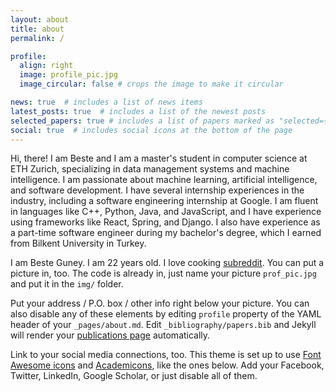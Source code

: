 ```yaml
---
layout: about
title: about
permalink: /

profile:
  align: right
  image: profile_pic.jpg
  image_circular: false # crops the image to make it circular

news: true  # includes a list of news items
latest_posts: true  # includes a list of the newest posts
selected_papers: true # includes a list of papers marked as "selected={true}"
social: true  # includes social icons at the bottom of the page
---
```

Hi, there! I am Beste and I am a master's student in computer science at ETH Zurich, specializing in data management systems and machine intelligence. I am passionate about machine learning, artificial intelligence, and software development. I have several internship experiences in the industry, including a software engineering internship at Google. I am fluent in languages like C++, Python, Java, and JavaScript, and I have experience using frameworks like React, Spring, and Django. I also have experience as a part-time software engineer during my bachelor's degree, which I earned from Bilkent University in Turkey.

I am Beste Guney. I am 22 years old. I love cooking [subreddit](http://reddit.com). You can put a picture in, too. The code is already in, just name your picture `prof_pic.jpg` and put it in the `img/` folder.

Put your address / P.O. box / other info right below your picture. You can also disable any of these elements by editing `profile` property of the YAML header of your `_pages/about.md`. Edit `_bibliography/papers.bib` and Jekyll will render your [publications page](/al-folio/publications/) automatically.

Link to your social media connections, too. This theme is set up to use [Font Awesome icons](http://fortawesome.github.io/Font-Awesome/) and [Academicons](https://jpswalsh.github.io/academicons/), like the ones below. Add your Facebook, Twitter, LinkedIn, Google Scholar, or just disable all of them.
